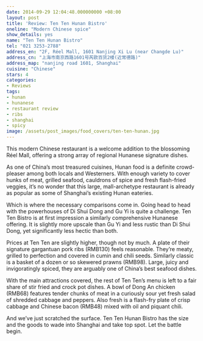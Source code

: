 ```yaml
---
date: 2014-09-29 12:04:48.000000000 +08:00
layout: post
title: 'Review: Ten Ten Hunan Bistro'
oneline: "Modern Chinese spice"
show_details: yes
name: "Ten Ten Hunan Bistro"
tel: "021 3253-2788"
address_en: "2F, Réel Mall, 1601 Nanjing Xi Lu (near Changde Lu)"
address_cn: "上海市南京西路1601号芮欧百货2楼(近常德路)"
address_map: "nanjing road 1601, Shanghai"
cuisine: "Chinese"
stars: 4
categories:
- Reviews
tags:
- hunan
- hunanese
- restaurant review
- ribs
- shanghai
- spicy
image: /assets/post_images/food_covers/ten-ten-hunan.jpg
---
```

This modern Chinese restaurant is a welcome addition to the blossoming Réel Mall, offering a strong array of regional Hunanese signature dishes.

As one of China’s most treasured cuisines, Hunan food is a definite crowd-pleaser among both locals and Westerners. With enough variety to cover hunks of meat, grilled seafood, cauldrons of spice and fresh flash-fried veggies, it’s no wonder that this large, mall-archetype restaurant is already as popular as some of Shanghai’s existing Hunan eateries.

Which is where the necessary comparisons come in. Going head to head with the powerhouses of Di Shui Dong and Gu Yi is quite a challenge. Ten Ten Bistro is at first impression a similarly comprehensive Hunanese offering. It is slightly more upscale than Gu Yi and less rustic than Di Shui Dong, yet significantly less hectic than both.

Prices at Ten Ten are slightly higher, though not by much. A plate of their signature gargantuan pork ribs (RMB130) feels reasonable. They’re meaty, grilled to perfection and covered in cumin and chili seeds. Similarly classic is a basket of a dozen or so skewered prawns (RMB98). Large, juicy and invigoratingly spiced, they are arguably one of China’s best seafood dishes.

With the main attractions covered, the rest of Ten Ten’s menu is left to a fair share of stir fried and crock pot dishes. A bowl of Dong An chicken (RMB68) features tender chunks of meat in a curiously sour yet fresh salad of shredded cabbage and peppers. Also fresh is a flash-fry plate of crisp cabbage and Chinese bacon (RMB48) mixed with oil and piquant chili.

And we’ve just scratched the surface. Ten Ten Hunan Bistro has the size and the goods to wade into Shanghai and take top spot. Let the battle begin.
